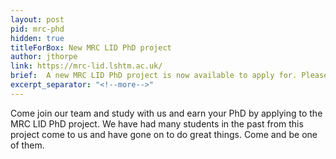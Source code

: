 ```yaml
---
layout: post
pid: mrc-phd
hidden: true
titleForBox: New MRC LID PhD project
author: jthorpe
link: https://mrc-lid.lshtm.ac.uk/
brief:  A new MRC LID PhD project is now available to apply for. Please apply here https://mrc-lid.lshtm.ac.uk/ .
excerpt_separator: "<!--more-->"
---
```


Come join our team and study with us and earn your PhD by applying to the MRC LID PhD project. We have had many students in the past from this project come to us and have gone on to do great things. Come and be one of them.